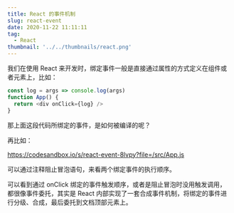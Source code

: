 ```yaml
---
title: React 的事件机制
slug: react-event
date: 2020-11-22 11:11:11
tag:
  - React
thumbnail: '../../thumbnails/react.png'
---
```


我们在使用 React 来开发时，绑定事件一般是直接通过属性的方式定义在组件或者元素上，比如：

```js
const log = args => console.log(args)
function App() {
  return <div onClick={log} />
}
```

那上面这段代码所绑定的事件，是如何被编译的呢？

再比如：

<https://codesandbox.io/s/react-event-8lvpy?file=/src/App.js>

可以通过注释阻止冒泡语句，来看两个绑定事件的执行顺序。

可以看到通过 onClick 绑定的事件触发顺序，或者是阻止冒泡时没用触发调用，都很像事件委托，其实是 React 内部实现了一套合成事件机制，将绑定的事件进行分级、合成，最后委托到文档顶部元素上。
